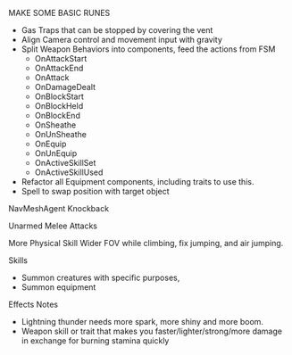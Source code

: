 MAKE SOME BASIC RUNES



- Gas Traps that can be stopped by covering the vent
- Align Camera control and movement input with gravity
- Split Weapon Behaviors into components, feed the actions from FSM
   - OnAttackStart
   - OnAttackEnd
   - OnAttack
   - OnDamageDealt
   - OnBlockStart
   - OnBlockHeld
   - OnBlockEnd
   - OnSheathe
   - OnUnSheathe
   - OnEquip
   - OnUnEquip
   - OnActiveSkillSet
   - OnActiveSkillUsed
- Refactor all Equipment components, including traits to use this.
- Spell to swap position with target object

NavMeshAgent Knockback

Unarmed Melee Attacks

More Physical Skill
Wider FOV while climbing, 
fix jumping, and air jumping.









Skills
- Summon creatures with specific purposes, 
- Summon equipment

Effects Notes
- Lightning thunder needs more spark, more shiny and more boom.
- Weapon skill or trait that makes you faster/lighter/strong/more damage in exchange for burning stamina quickly










